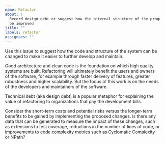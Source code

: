 ```yaml
---
name: Refactor
about: |
  Record design debt or suggest how the internal structure of the program might
  be improved
title: ""
labels: refactor
assignees: ""
---
```


Use this issue to suggest how the code and structure of the system can be
changed to make it easier to further develop and maintain.

Good architecture and clean code is the foundation on which high quality systems
are built. Refactoring will ultimately benefit the users and owners of the
software, for example through faster delivery of features, greater robustness
and higher scalability. But the focus of this work is on the needs of the
developers and maintainers of the software.

Technical debt (aka design debt) is a popular metaphor for explaining the value
of refactoring to organizations that pay the development bills.

Consider the short-term costs and potential risks versus the longer-term
benefits to be gained by implementing the proposed changes. Is there any data
that can be generated to measure the impact of these changes, such as extensions
to test coverage, reductions in the number of lines of code, or improvements to
code complexity metrics such as Cyclomatic Complexity or NPath?
